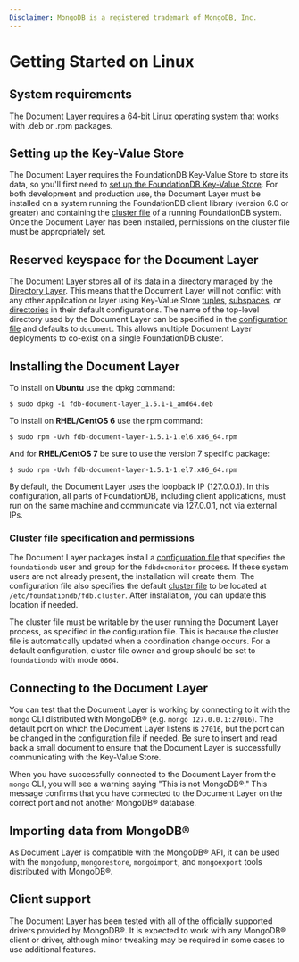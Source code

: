 ```yaml
---
Disclaimer: MongoDB is a registered trademark of MongoDB, Inc.
---
```


# Getting Started on Linux

## System requirements

The Document Layer requires a 64-bit Linux operating system that works
with .deb or .rpm packages.

## Setting up the Key-Value Store

The Document Layer requires the FoundationDB Key-Value Store to store
its data, so you'll first need to [set up the FoundationDB Key-Value
Store](https://apple.github.io/foundationdb/getting-started-linux.html).
For both development and production use, the Document Layer must be
installed on a system running the FoundationDB client library (version
6.0 or greater) and containing the [cluster
file](https://apple.github.io/foundationdb/administration.html#foundationdb-cluster-file)
of a running FoundationDB system. Once the Document Layer has been
installed, permissions on the cluster file must be appropriately set.

## Reserved keyspace for the Document Layer

The Document Layer stores all of its data in a directory managed by the
[Directory
Layer](https://apple.github.io/foundationdb/developer-guide.html#directories).
This means that the Document Layer will not conflict with any other
appilcation or layer using Key-Value Store
[tuples](https://apple.github.io/foundationdb/data-modeling.html#tuples),
[subspaces](https://apple.github.io/foundationdb/developer-guide.html#subspaces),
or
[directories](https://apple.github.io/foundationdb/developer-guide.html#directories)
in their default configurations. The name of the top-level directory
used by the Document Layer can be specified in the [configuration file](configuration.md)
and defaults to `document`. This allows multiple Document Layer
deployments to co-exist on a single FoundationDB cluster.

## Installing the Document Layer

To install on **Ubuntu** use the dpkg command:

```
$ sudo dpkg -i fdb-document-layer_1.5.1-1_amd64.deb
```

To install on **RHEL/CentOS 6** use the rpm command:

```
$ sudo rpm -Uvh fdb-document-layer-1.5.1-1.el6.x86_64.rpm
```

And for **RHEL/CentOS 7** be sure to use the version 7 specific package:

```
$ sudo rpm -Uvh fdb-document-layer-1.5.1-1.el7.x86_64.rpm
```

By default, the Document Layer uses the loopback IP (127.0.0.1). In this
configuration, all parts of FoundationDB, including client applications,
must run on the same machine and communicate via 127.0.0.1, not via
external IPs.

### Cluster file specification and permissions

The Document Layer packages install a [configuration file](configuration.md)
that specifies the `foundationdb` user and group for
the `fdbdocmonitor` process. If these system users are not already
present, the installation will create them. The configuration file also
specifies the default [cluster
file](https://apple.github.io/foundationdb/administration.html#cluster-files)
to be located at `/etc/foundationdb/fdb.cluster`. After installation, you can update this location if needed.

The cluster file must be writable by the user running the Document Layer
process, as specified in the configuration file. This is because the
cluster file is automatically updated when a coordination change occurs.
For a default configuration, cluster file owner and group should be set
to `foundationdb` with mode `0664`.

## Connecting to the Document Layer

You can test that the Document Layer is working by connecting to it with
the `mongo` CLI distributed with MongoDB® (e.g.
`mongo 127.0.0.1:27016`). The default port on which the Document Layer
listens is `27016`, but the port can be changed in the [configuration
file](configuration.md) if needed. Be sure to insert and read back a small
document to ensure that the Document Layer is successfully communicating
with the Key-Value Store.

When you have successfully connected to the Document Layer from the `mongo` CLI, you will see a warning saying "This is not MongoDB®." This message confirms that you have connected to the Document Layer on the correct port and not another MongoDB® database.

## Importing data from MongoDB®

As Document Layer is compatible with the MongoDB® API, it can be used with the `mongodump`,
`mongorestore`, `mongoimport`, and `mongoexport` tools distributed with
MongoDB®.

## Client support

The Document Layer has been tested with all of the officially supported
drivers provided by MongoDB®. It is expected to work with any MongoDB®
client or driver, although minor tweaking may be required in some cases
to use additional features.
